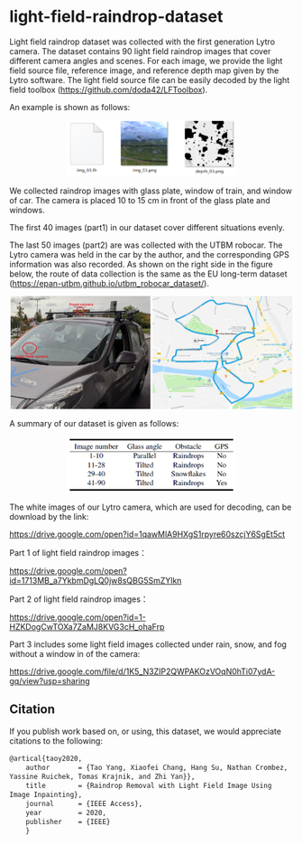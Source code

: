 # light-field-raindrop-dataset

Light field raindrop dataset was collected with the first generation Lytro camera.
The dataset contains 90 light field raindrop images that cover different camera angles and scenes.
For each image, we provide the light field source file, reference image, and reference depth map given by the Lytro software.
The light field source file can be easily decoded by the light field toolbox (https://github.com/doda42/LFToolbox).

An example is shown as follows:

<div align=center><img src="https://github.com/cavayangtao/light-field-raindrop-dataset/blob/master/example.png" width="300" height="100"/></div>

We collected raindrop images with glass plate, window of train, and window of car.
The camera is placed 10 to 15 cm in front of the glass plate and windows.

The first 40 images (part1) in our dataset cover different situations evenly.

The last 50 images (part2) are was collected with the UTBM robocar. The Lytro camera was held in the car by the author, and the corresponding GPS information was also recorded. As shown on the right side in the figure below, the route of data collection is the same as the 
EU long-term dataset (https://epan-utbm.github.io/utbm_robocar_dataset/).

<div align=center><img src="https://github.com/cavayangtao/light-field-raindrop-dataset/blob/master/fig13.jpg" width="500" height="200"/></div>

A summary of our dataset is given as follows:

<div align=center><img src="https://github.com/cavayangtao/light-field-raindrop-dataset/blob/master/overview.png" width="300" height="100"/></div>

The white images of our Lytro camera, which are used for decoding, can be download by the link:

https://drive.google.com/open?id=1qawMlA9HXgS1rpyre60szcjY6SgEt5ct

Part 1 of light field raindrop images：

https://drive.google.com/open?id=1713MB_a7YkbmDgLQ0jw8sQBG5SmZYlkn

Part 2 of light field raindrop images：

https://drive.google.com/open?id=1-HZKDogCwTOXa7ZaMJ8KVG3cH_ohaFrp

Part 3 includes some light field images collected under rain, snow, and fog without a window in  of the camera:

https://drive.google.com/file/d/1K5_N3ZIP2QWPAKOzVOqN0hTi07ydA-gq/view?usp=sharing

## Citation
If you publish work based on, or using, this dataset, we would appreciate citations to the following:

    @artical{taoy2020,
        author       = {Tao Yang, Xiaofei Chang, Hang Su, Nathan Crombez, Yassine Ruichek, Tomas Krajnik, and Zhi Yan}},
        title        = {Raindrop Removal with Light Field Image Using Image Inpainting},
        journal      = {IEEE Access},
        year         = 2020,
        publisher    = {IEEE}
        }


